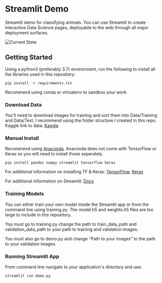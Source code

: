 # Streamlit Demo

Streamlit demo for classifying animals. You can use Streamlit to create interactive Data Science pages, deployable to the web through all major deployment surfaces. 

![Current State](https://user-images.githubusercontent.com/33185528/67614707-9e50f300-f78f-11e9-9811-c817474ea571.png)

## Getting Started

Using a python3 (preferably 3.7) environment, run the following to install all the libraries used in this repository:
```
pip install -r requirements.txt
```
Recommend using conda or virtualenv to sandbox your work

### Download Data
You'll need to download images for training and sort them into Data/Training and Data/Test, I recommend using the folder structure I created in this repo. 
Kaggle link to data: [Kaggle](https://www.kaggle.com/alessiocorrado99/animals10/download)

### Manual Install 
Recommend using [Anaconda](https://www.anaconda.com/distribution/). Anaconda does not come with TensorFlow or Keras so you will need to install those seperately. 
```
pip install pandas numpy streamlit tensorflow keras
```
For additional information on installing TF & Keras: [TensorFlow](https://www.tensorflow.org/install), [Keras](https://keras.io/#installation)

For additional information on Streamlit: [Docs](https://streamlit.io/docs/)

### Training Models
You can either train your own model inside the Streamlit app or from the command line using training.py. The model.h5 and weights.h5 files are too large to include in this repository.

You must go to training.py change the path to train_data_path and validation_data_path to your path to training and validation images. 

You must also go to demo.py and change "Path to your images" to the path to your validation images.


### Running Streamlit App
From command line navigate to your application's directory and use:
```
streamlit run demo.py
```
